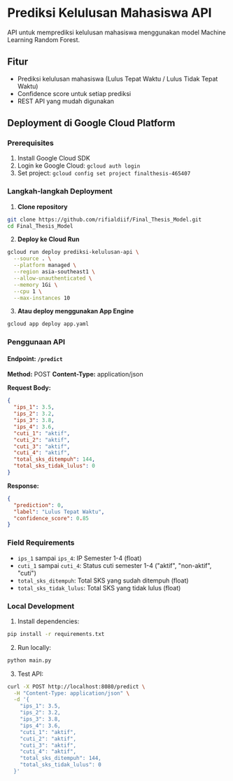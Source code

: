 # Prediksi Kelulusan Mahasiswa API

API untuk memprediksi kelulusan mahasiswa menggunakan model Machine Learning Random Forest.

## Fitur

- Prediksi kelulusan mahasiswa (Lulus Tepat Waktu / Lulus Tidak Tepat Waktu)
- Confidence score untuk setiap prediksi
- REST API yang mudah digunakan

## Deployment di Google Cloud Platform

### Prerequisites

1. Install Google Cloud SDK
2. Login ke Google Cloud: `gcloud auth login`
3. Set project: `gcloud config set project finalthesis-465407`

### Langkah-langkah Deployment

1. **Clone repository**

```bash
git clone https://github.com/rifialdiif/Final_Thesis_Model.git
cd Final_Thesis_Model
```

2. **Deploy ke Cloud Run**

```bash
gcloud run deploy prediksi-kelulusan-api \
  --source . \
  --platform managed \
  --region asia-southeast1 \
  --allow-unauthenticated \
  --memory 1Gi \
  --cpu 1 \
  --max-instances 10
```

3. **Atau deploy menggunakan App Engine**

```bash
gcloud app deploy app.yaml
```

### Penggunaan API

#### Endpoint: `/predict`

**Method:** POST
**Content-Type:** application/json

**Request Body:**

```json
{
  "ips_1": 3.5,
  "ips_2": 3.2,
  "ips_3": 3.8,
  "ips_4": 3.6,
  "cuti_1": "aktif",
  "cuti_2": "aktif",
  "cuti_3": "aktif",
  "cuti_4": "aktif",
  "total_sks_ditempuh": 144,
  "total_sks_tidak_lulus": 0
}
```

**Response:**

```json
{
  "prediction": 0,
  "label": "Lulus Tepat Waktu",
  "confidence_score": 0.85
}
```

### Field Requirements

- `ips_1` sampai `ips_4`: IP Semester 1-4 (float)
- `cuti_1` sampai `cuti_4`: Status cuti semester 1-4 ("aktif", "non-aktif", "cuti")
- `total_sks_ditempuh`: Total SKS yang sudah ditempuh (float)
- `total_sks_tidak_lulus`: Total SKS yang tidak lulus (float)

### Local Development

1. Install dependencies:

```bash
pip install -r requirements.txt
```

2. Run locally:

```bash
python main.py
```

3. Test API:

```bash
curl -X POST http://localhost:8080/predict \
  -H "Content-Type: application/json" \
  -d '{
    "ips_1": 3.5,
    "ips_2": 3.2,
    "ips_3": 3.8,
    "ips_4": 3.6,
    "cuti_1": "aktif",
    "cuti_2": "aktif",
    "cuti_3": "aktif",
    "cuti_4": "aktif",
    "total_sks_ditempuh": 144,
    "total_sks_tidak_lulus": 0
  }'
```
